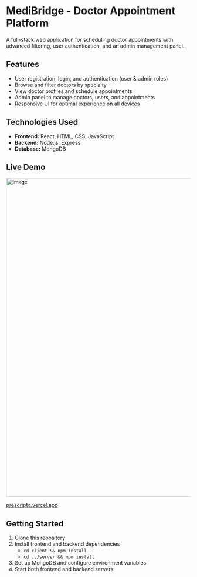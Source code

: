 
# MediBridge - Doctor Appointment Platform

A full-stack web application for scheduling doctor appointments with advanced filtering, user authentication, and an admin management panel.

## Features

- User registration, login, and authentication (user & admin roles)
- Browse and filter doctors by specialty
- View doctor profiles and schedule appointments
- Admin panel to manage doctors, users, and appointments
- Responsive UI for optimal experience on all devices

## Technologies Used

- **Frontend:** React, HTML, CSS, JavaScript
- **Backend:** Node.js, Express
- **Database:** MongoDB

## Live Demo

<img width="1777" height="867" alt="image" src="https://github.com/user-attachments/assets/7576ff64-812e-4ff3-9e2f-659f04c0a81d" />


[prescripto.vercel.app](https://prescripto.vercel.app/)

## Getting Started

1. Clone this repository
2. Install frontend and backend dependencies
   - `cd client && npm install`
   - `cd ../server && npm install`
3. Set up MongoDB and configure environment variables
4. Start both frontend and backend servers


